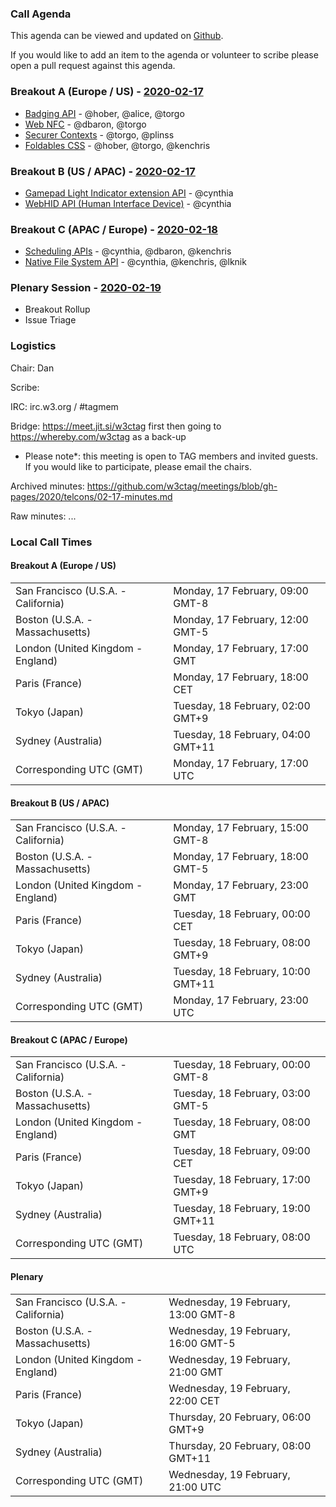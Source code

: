 ### Call Agenda

This agenda can be viewed and updated on [Github](https://github.com/w3ctag/meetings/blob/gh-pages/2020/telcons/02-17-agenda.md).

If you would like to add an item to the agenda or volunteer to scribe please open a pull request against this agenda.

### Breakout A (Europe / US) - [2020-02-17](https://www.timeanddate.com/worldclock/converter.html?iso=20200217T170000&p1=224&p2=43&p3=136&p4=195&p5=248&p6=240)

* [Badging API](https://github.com/w3ctag/design-reviews/issues/387) - @hober, @alice, @torgo
* [Web NFC](https://github.com/w3ctag/design-reviews/issues/461) - @dbaron, @torgo
* [Securer Contexts](https://github.com/w3ctag/design-reviews/issues/471) - @torgo, @plinss
* [Foldables CSS](https://github.com/w3ctag/design-reviews/issues/472) - @hober, @torgo, @kenchris

### Breakout B (US / APAC) - [2020-02-17](https://www.timeanddate.com/worldclock/converter.html?iso=20200217T230000&p1=224&p2=43&p3=136&p4=195&p5=248&p6=240)

* [Gamepad Light Indicator extension API](https://github.com/w3ctag/design-reviews/issues/362) - @cynthia
* [WebHID API (Human Interface Device)](https://github.com/w3ctag/design-reviews/issues/370) - @cynthia

### Breakout C (APAC / Europe) - [2020-02-18](https://www.timeanddate.com/worldclock/converter.html?iso=20200218T080000&p1=224&p2=43&p3=136&p4=195&p5=248&p6=240)

* [Scheduling APIs](https://github.com/w3ctag/design-reviews/issues/338) - @cynthia, @dbaron, @kenchris
* [Native File System API](https://github.com/w3ctag/design-reviews/issues/390) - @cynthia, @kenchris, @lknik

### Plenary Session - [2020-02-19](https://www.timeanddate.com/worldclock/converter.html?iso=20200219T210000&p1=224&p2=43&p3=136&p4=195&p5=248&p6=240)

* Breakout Rollup
* Issue Triage

### Logistics

Chair: Dan

Scribe:

IRC: irc.w3.org / #tagmem

Bridge: https://meet.jit.si/w3ctag first then going to https://whereby.com/w3ctag as a back-up

* Please note*: this meeting is open to TAG members and invited guests. If you would like to participate, please email the chairs.

Archived minutes: https://github.com/w3ctag/meetings/blob/gh-pages/2020/telcons/02-17-minutes.md

Raw minutes: ...


### Local Call Times

#### Breakout A (Europe / US)

<table>
<tr><td> San Francisco (U.S.A. - California) <td> Monday, 17 February, 09:00 GMT-8</td></tr>
<tr><td> Boston (U.S.A. - Massachusetts) <td> Monday, 17 February, 12:00 GMT-5</td></tr>
<tr><td> London (United Kingdom - England) <td> Monday, 17 February, 17:00 GMT</td></tr>
<tr><td> Paris (France) <td> Monday, 17 February, 18:00 CET</td></tr>
<tr><td> Tokyo (Japan) <td> Tuesday, 18 February, 02:00 GMT+9</td></tr>
<tr><td> Sydney (Australia) <td> Tuesday, 18 February, 04:00 GMT+11</td></tr>
<tr><td> Corresponding UTC (GMT) <td> Monday, 17 February, 17:00 UTC</td></tr>
</table>

#### Breakout B (US / APAC)

<table>
<tr><td> San Francisco (U.S.A. - California) <td> Monday, 17 February, 15:00 GMT-8</td></tr>
<tr><td> Boston (U.S.A. - Massachusetts) <td> Monday, 17 February, 18:00 GMT-5</td></tr>
<tr><td> London (United Kingdom - England) <td> Monday, 17 February, 23:00 GMT</td></tr>
<tr><td> Paris (France) <td> Tuesday, 18 February, 00:00 CET</td></tr>
<tr><td> Tokyo (Japan) <td> Tuesday, 18 February, 08:00 GMT+9</td></tr>
<tr><td> Sydney (Australia) <td> Tuesday, 18 February, 10:00 GMT+11</td></tr>
<tr><td> Corresponding UTC (GMT) <td> Monday, 17 February, 23:00 UTC</td></tr>
</table>

#### Breakout C (APAC / Europe)

<table>
<tr><td> San Francisco (U.S.A. - California) <td> Tuesday, 18 February, 00:00 GMT-8</td></tr>
<tr><td> Boston (U.S.A. - Massachusetts) <td> Tuesday, 18 February, 03:00 GMT-5</td></tr>
<tr><td> London (United Kingdom - England) <td> Tuesday, 18 February, 08:00 GMT</td></tr>
<tr><td> Paris (France) <td> Tuesday, 18 February, 09:00 CET</td></tr>
<tr><td> Tokyo (Japan) <td> Tuesday, 18 February, 17:00 GMT+9</td></tr>
<tr><td> Sydney (Australia) <td> Tuesday, 18 February, 19:00 GMT+11</td></tr>
<tr><td> Corresponding UTC (GMT) <td> Tuesday, 18 February, 08:00 UTC</td></tr>
</table>

#### Plenary

<table>
<tr><td> San Francisco (U.S.A. - California) <td> Wednesday, 19 February, 13:00 GMT-8</td></tr>
<tr><td> Boston (U.S.A. - Massachusetts) <td> Wednesday, 19 February, 16:00 GMT-5</td></tr>
<tr><td> London (United Kingdom - England) <td> Wednesday, 19 February, 21:00 GMT</td></tr>
<tr><td> Paris (France) <td> Wednesday, 19 February, 22:00 CET</td></tr>
<tr><td> Tokyo (Japan) <td> Thursday, 20 February, 06:00 GMT+9</td></tr>
<tr><td> Sydney (Australia) <td> Thursday, 20 February, 08:00 GMT+11</td></tr>
<tr><td> Corresponding UTC (GMT) <td> Wednesday, 19 February, 21:00 UTC</td></tr>
</table>
